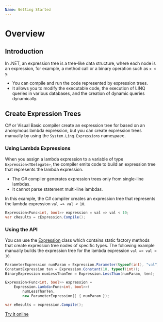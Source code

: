 ```yaml
---
Name: Getting Started
---
```


# Overview

## Introduction

In .NET, an expression tree is a tree-like data structure, where each node is an expression, for example, a method call or a binary operation such as `x < y`.

 - You can compile and run the code represented by expression trees. 
 - It allows you to modify the executable code, the execution of LINQ queries in various databases, and the creation of dynamic queries dynamically.

## Create Expression Trees

C# or Visual Basic compiler create an expression tree for based on an anonymous lambda expression, but you can create expression trees manually by using the `System.Linq.Expressions` namespace.

### Using Lambda Expressions

When you assign a lambda expression to a variable of type `Expression<TDelegate>`, the compiler emits code to build an expression tree that represents the lambda expression.

 - The C# compiler generates expression trees only from single-line lambdas. 
 - It cannot parse statement multi-line lambdas. 

In this example, the C# compiler creates an expression tree that represents the lambda expression `val => val < 10`.

```csharp
Expression<Func<int, bool>> expression = val => val < 10;
var cResults = cExpression.Compile();
```

### Using the API

You can use the [Expression](https://docs.microsoft.com/en-us/dotnet/api/system.linq.expressions.expression?view=netframework-4.7.2) class which contains static factory methods that create expression tree nodes of specific types. The following example manually builds the expression tree for the lambda expression `val => val < 10`.

```csharp
ParameterExpression numParam = Expression.Parameter(typeof(int), "val");
ConstantExpression ten = Expression.Constant(10, typeof(int));
BinaryExpression numLessThanTen = Expression.LessThan(numParam, ten);

Expression<Func<int, bool>> expression =
    Expression.Lambda<Func<int, bool>>(
        numLessThanTen,
        new ParameterExpression[] { numParam });

var eResults = expression.Compile();
```

[Try it online](https://dotnetfiddle.net/shw64W)